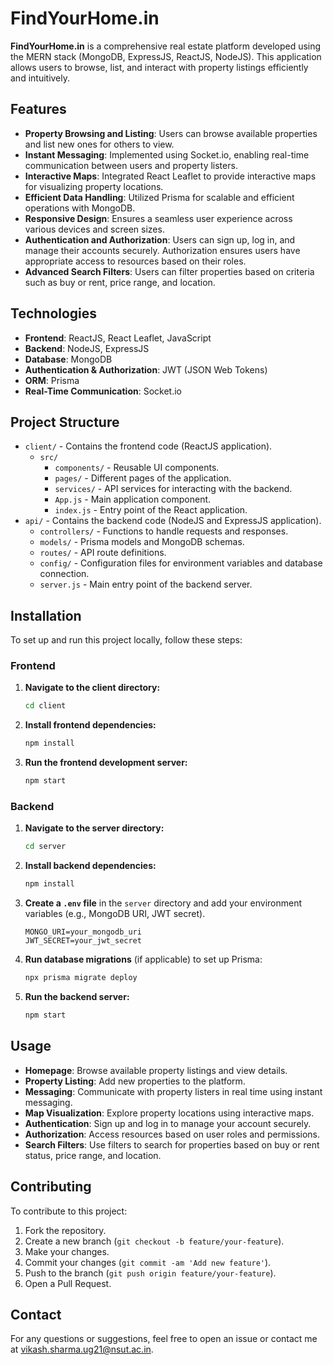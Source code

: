 # FindYourHome.in

**FindYourHome.in** is a comprehensive real estate platform developed using the MERN stack (MongoDB, ExpressJS, ReactJS, NodeJS). This application allows users to browse, list, and interact with property listings efficiently and intuitively.

## Features

- **Property Browsing and Listing**: Users can browse available properties and list new ones for others to view.
- **Instant Messaging**: Implemented using Socket.io, enabling real-time communication between users and property listers.
- **Interactive Maps**: Integrated React Leaflet to provide interactive maps for visualizing property locations.
- **Efficient Data Handling**: Utilized Prisma for scalable and efficient operations with MongoDB.
- **Responsive Design**: Ensures a seamless user experience across various devices and screen sizes.
- **Authentication and Authorization**: Users can sign up, log in, and manage their accounts securely. Authorization ensures users have appropriate access to resources based on their roles.
- **Advanced Search Filters**: Users can filter properties based on criteria such as buy or rent, price range, and location.

## Technologies

- **Frontend**: ReactJS, React Leaflet, JavaScript
- **Backend**: NodeJS, ExpressJS
- **Database**: MongoDB
- **Authentication & Authorization**: JWT (JSON Web Tokens)
- **ORM**: Prisma
- **Real-Time Communication**: Socket.io

## Project Structure

- `client/` - Contains the frontend code (ReactJS application).
  - `src/`
    - `components/` - Reusable UI components.
    - `pages/` - Different pages of the application.
    - `services/` - API services for interacting with the backend.
    - `App.js` - Main application component.
    - `index.js` - Entry point of the React application.
- `api/` - Contains the backend code (NodeJS and ExpressJS application).
  - `controllers/` - Functions to handle requests and responses.
  - `models/` - Prisma models and MongoDB schemas.
  - `routes/` - API route definitions.
  - `config/` - Configuration files for environment variables and database connection.
  - `server.js` - Main entry point of the backend server.

## Installation

To set up and run this project locally, follow these steps:

### Frontend

1. **Navigate to the client directory:**

    ```bash
    cd client
    ```

2. **Install frontend dependencies:**

    ```bash
    npm install
    ```

3. **Run the frontend development server:**

    ```bash
    npm start
    ```

### Backend

1. **Navigate to the server directory:**

    ```bash
    cd server
    ```

2. **Install backend dependencies:**

    ```bash
    npm install
    ```

3. **Create a `.env` file** in the `server` directory and add your environment variables (e.g., MongoDB URI, JWT secret).

    ```env
    MONGO_URI=your_mongodb_uri
    JWT_SECRET=your_jwt_secret
    ```

4. **Run database migrations** (if applicable) to set up Prisma:

    ```bash
    npx prisma migrate deploy
    ```

5. **Run the backend server:**

    ```bash
    npm start
    ```

## Usage

- **Homepage**: Browse available property listings and view details.
- **Property Listing**: Add new properties to the platform.
- **Messaging**: Communicate with property listers in real time using instant messaging.
- **Map Visualization**: Explore property locations using interactive maps.
- **Authentication**: Sign up and log in to manage your account securely.
- **Authorization**: Access resources based on user roles and permissions.
- **Search Filters**: Use filters to search for properties based on buy or rent status, price range, and location.


## Contributing

To contribute to this project:

1. Fork the repository.
2. Create a new branch (`git checkout -b feature/your-feature`).
3. Make your changes.
4. Commit your changes (`git commit -am 'Add new feature'`).
5. Push to the branch (`git push origin feature/your-feature`).
6. Open a Pull Request.


## Contact

For any questions or suggestions, feel free to open an issue or contact me at [vikash.sharma.ug21@nsut.ac.in](mailto:vikash.sharma.ug21@nsut.ac.in).
